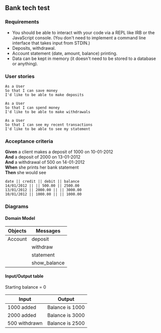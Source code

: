 ## Bank tech test

### Requirements
- You should be able to interact with your code via a REPL like IRB or the JavaScript console. (You don't need to implement a command line interface that takes input from STDIN.)
- Deposits, withdrawal.
- Account statement (date, amount, balance) printing.
- Data can be kept in memory (it doesn't need to be stored to a database or anything).

### User stories
```
As a User
So that I can save money
I'd like to be able to make deposits
```
```
As a User
So that I can spend money
I'd like to be able to make withdrawals
```
```
As a User
So that I can see my recent transactions
I'd like to be able to see my statement
```

### Acceptance criteria
<strong>Given</strong> a client makes a deposit of 1000 on 10-01-2012<br>
<strong>And</strong> a deposit of 2000 on 13-01-2012<br>
<strong>And</strong> a withdrawal of 500 on 14-01-2012<br>
<strong>When</strong> she prints her bank statement<br>
<strong>Then</strong> she would see
```
date || credit || debit || balance
14/01/2012 || || 500.00 || 2500.00
13/01/2012 || 2000.00 || || 3000.00
10/01/2012 || 1000.00 || || 1000.00
```

### Diagrams
#### Domain Model
| Objects | Messages |
| --- | --- |
| Account | deposit |
| | withdraw |
| | statement |
| | show_balance |

#### Input/Output table
Starting balance = 0

| Input | Output |
| --- | --- |
| 1000 added | Balance is 1000 |
| 2000 added | Balance is 3000 |
| 500 withdrawn | Balance is 2500 |
